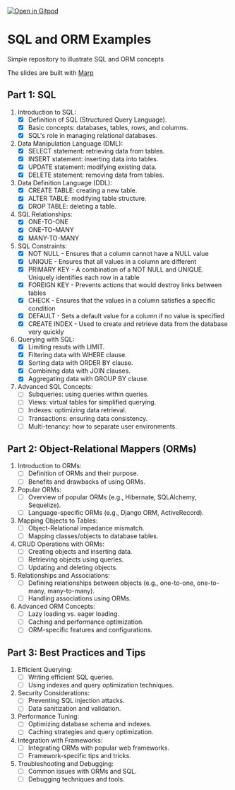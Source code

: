 [![Open in Gitpod](https://gitpod.io/button/open-in-gitpod.svg)](https://gitpod.io/#https://github.com/andreluciani/sql-orm-examples)

# SQL and ORM Examples

Simple repository to illustrate SQL and ORM concepts

The slides are built with [Marp](https://github.com/marp-team/marp-cli)

## **Part 1: SQL**

1. Introduction to SQL:
   - [x]  Definition of SQL (Structured Query Language).
   - [x]  Basic concepts: databases, tables, rows, and columns.
   - [x]  SQL's role in managing relational databases.

2. Data Manipulation Language (DML):
   - [x]  SELECT statement: retrieving data from tables.
   - [x]  INSERT statement: inserting data into tables.
   - [x]  UPDATE statement: modifying existing data.
   - [x]  DELETE statement: removing data from tables.

3. Data Definition Language (DDL):
   - [x]  CREATE TABLE: creating a new table.
   - [x]  ALTER TABLE: modifying table structure.
   - [x]  DROP TABLE: deleting a table.

4. SQL Relationships:
   - [x]  ONE-TO-ONE
   - [x]  ONE-TO-MANY
   - [x]  MANY-TO-MANY

5. SQL Constraints:
   - [x]  NOT NULL - Ensures that a column cannot have a NULL value
   - [x]  UNIQUE - Ensures that all values in a column are different
   - [x]  PRIMARY KEY - A combination of a NOT NULL and UNIQUE. Uniquely identifies each row in a table
   - [x]  FOREIGN KEY - Prevents actions that would destroy links between tables
   - [x]  CHECK - Ensures that the values in a column satisfies a specific condition
   - [x]  DEFAULT - Sets a default value for a column if no value is specified
   - [x]  CREATE INDEX - Used to create and retrieve data from the database very quickly

6. Querying with SQL:
   - [x]  Limiting resuts with LIMIT.
   - [x]  Filtering data with WHERE clause.
   - [x]  Sorting data with ORDER BY clause.
   - [x]  Combining data with JOIN clauses.
   - [x]  Aggregating data with GROUP BY clause.

7. Advanced SQL Concepts:
   - [ ]  Subqueries: using queries within queries.
   - [ ]  Views: virtual tables for simplified querying.
   - [ ]  Indexes: optimizing data retrieval.
   - [ ]  Transactions: ensuring data consistency.
   - [ ]  Multi-tenancy: how to separate user environments.

## **Part 2: Object-Relational Mappers (ORMs)**

1. Introduction to ORMs:
   - [ ]  Definition of ORMs and their purpose.
   - [ ]  Benefits and drawbacks of using ORMs.

2. Popular ORMs:
   - [ ]  Overview of popular ORMs (e.g., Hibernate, SQLAlchemy, Sequelize).
   - [ ]  Language-specific ORMs (e.g., Django ORM, ActiveRecord).

3. Mapping Objects to Tables:
   - [ ]  Object-Relational impedance mismatch.
   - [ ]  Mapping classes/objects to database tables.

4. CRUD Operations with ORMs:
   - [ ]  Creating objects and inserting data.
   - [ ]  Retrieving objects using queries.
   - [ ]  Updating and deleting objects.

5. Relationships and Associations:
   - [ ]  Defining relationships between objects (e.g., one-to-one, one-to-many, many-to-many).
   - [ ]  Handling associations using ORMs.

6. Advanced ORM Concepts:
   - [ ]  Lazy loading vs. eager loading.
   - [ ]  Caching and performance optimization.
   - [ ]  ORM-specific features and configurations.

## **Part 3: Best Practices and Tips**

1. Efficient Querying:
   - [ ]  Writing efficient SQL queries.
   - [ ]  Using indexes and query optimization techniques.

2. Security Considerations:
   - [ ]  Preventing SQL injection attacks.
   - [ ]  Data sanitization and validation.

3. Performance Tuning:
   - [ ]  Optimizing database schema and indexes.
   - [ ]  Caching strategies and query optimization.

4. Integration with Frameworks:
   - [ ]  Integrating ORMs with popular web frameworks.
   - [ ]  Framework-specific tips and tricks.

5. Troubleshooting and Debugging:
   - [ ]  Common issues with ORMs and SQL.
   - [ ]  Debugging techniques and tools.
